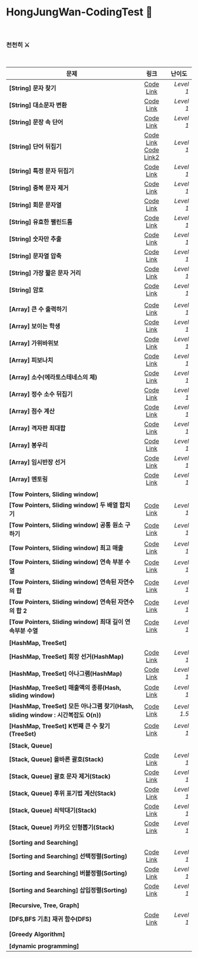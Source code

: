 # HongJungWan-CodingTest 🧐

<br>

### 천천히 ⚔

<br>

|  <center>문제</center> |  <center>링크</center> |  <center>난이도</center> |
|:--------|:--------:|--------:|
|**[String] 문자 찾기** | <center> [Code Link](https://github.com/HongJungWan/codingtest/blob/master/src/string/FindStirng.java)</center> |*Level 1* |
|**[String] 대소문자 변환** | <center> [Code Link](https://github.com/HongJungWan/codingtest/blob/master/src/string/CaseConversion.java)</center> |*Level 1* |
|**[String] 문장 속 단어** | <center> [Code Link](https://github.com/HongJungWan/codingtest/blob/master/src/string/FindLongWords.java)</center> |*Level 1* |
|**[String] 단어 뒤집기** | [Code Link](https://github.com/HongJungWan/codingtest/blob/master/src/string/ReverseString.java)<br>[Code Link2](https://github.com/HongJungWan/codingtest/blob/master/src/string/ReverseString2.java)|*Level 1* |
|**[String] 특정 문자 뒤집기** | <center> [Code Link](https://github.com/HongJungWan/codingtest/blob/master/src/string/FlipSpecificCharacters.java)<br></center> |*Level 1* |
|**[String] 중복 문자 제거** | <center> [Code Link](https://github.com/HongJungWan/codingtest/blob/master/src/string/RemoveDuplicateLetters.java)<br></center> |*Level 1* |
|**[String] 회문 문자열** | <center> [Code Link](https://github.com/HongJungWan/codingtest/blob/master/src/string/Palindrome.java)<br></center> |*Level 1* |
|**[String] 유효한 팰린드롬** | <center> [Code Link](https://github.com/HongJungWan/codingtest/blob/master/src/string/Palindrome2.java)<br></center> |*Level 1* |
|**[String] 숫자만 추출** | <center> [Code Link](https://github.com/HongJungWan/codingtest/blob/master/src/string/ExtractOnlyNumbers.java)<br></center> |*Level 1* |
|**[String] 문자열 압축** | <center> [Code Link](https://github.com/HongJungWan/codingtest/blob/master/src/string/StringCompression.java)<br></center> |*Level 1* |
|**[String] 가장 짧은 문자 거리** | <center> [Code Link](https://github.com/HongJungWan/codingtest/blob/master/src/string/ShortestLetterDistance.java)<br></center> |*Level 1* |
|**[String] 암호** | <center> [Code Link](https://github.com/HongJungWan/codingtest/blob/master/src/string/Decoder.java)<br></center> |*Level 1* |
||||
|**[Array] 큰 수 출력하기** | <center> [Code Link](https://github.com/HongJungWan/codingtest/blob/master/src/array/LargeNumberOutput.java)<br></center> |*Level 1* |
|**[Array] 보이는 학생** | <center> [Code Link](https://github.com/HongJungWan/codingtest/blob/master/src/array/Student.java)<br></center> |*Level 1* |
|**[Array] 가위바위보** | <center> [Code Link](https://github.com/HongJungWan/codingtest/blob/master/src/array/RockPaperScissors.java)<br></center> |*Level 1* |
|**[Array] 피보나치** | <center> [Code Link](https://github.com/HongJungWan/codingtest/blob/master/src/array/Fibonacci.java)<br></center> |*Level 1* |
|**[Array] 소수(에라토스테네스의 체)** | <center> [Code Link](https://github.com/HongJungWan/codingtest/blob/master/src/array/Decimal.java)<br></center> |*Level 1* |
|**[Array] 정수 소수 뒤집기** | <center> [Code Link](https://github.com/HongJungWan/codingtest/blob/master/src/array/InvertedDecimal.java)<br></center> |*Level 1* |
|**[Array] 점수 계산** | <center> [Code Link](https://github.com/HongJungWan/codingtest/blob/master/src/array/Score.java)<br></center> |*Level 1* |
|**[Array] 격자판 최대합** | <center> [Code Link](https://github.com/HongJungWan/codingtest/blob/master/src/array/TwoDArrayMaximumSum.java)<br></center> |*Level 1* |
|**[Array] 봉우리** | <center> [Code Link](https://github.com/HongJungWan/codingtest/blob/master/src/array/Peak.java)<br></center> |*Level 1* |
|**[Array] 임시반장 선거** | <center> [Code Link](https://github.com/HongJungWan/codingtest/blob/master/src/array/Election.java)<br></center> |*Level 1* |
|**[Array] 멘토링** | <center> [Code Link](https://github.com/HongJungWan/codingtest/blob/master/src/array/Mentoring.java)<br></center> |*Level 1* |
||||
|**[Tow Pointers, Sliding window]**|||
|**[Tow Pointers, Sliding window] 두 배열 합치기** | <center> [Code Link](https://github.com/HongJungWan/codingtest/blob/master/src/slidingwindow/MergeTwoArrays.java)<br></center> |*Level 1* |
|**[Tow Pointers, Sliding window] 공통 원소 구하기** | <center> [Code Link](https://github.com/HongJungWan/codingtest/blob/master/src/slidingwindow/Intersection.java)<br></center> |*Level 1* |
|**[Tow Pointers, Sliding window] 최고 매출** | <center> [Code Link](https://github.com/HongJungWan/codingtest/blob/master/src/slidingwindow/MaximumSales.java)<br></center> |*Level 1* |
|**[Tow Pointers, Sliding window] 연속 부분 수열** | <center> [Code Link](https://github.com/HongJungWan/codingtest/blob/master/src/slidingwindow/ConsecutiveNumberSubSequence.java)<br></center> |*Level 1* |
|**[Tow Pointers, Sliding window] 연속된 자연수의 합** | <center> [Code Link](https://github.com/HongJungWan/codingtest/blob/master/src/slidingwindow/SumConsecutiveNaturalNumbers.java)<br></center> |*Level 1* |
|**[Tow Pointers, Sliding window] 연속된 자연수의 합 2** | <center> [Code Link](https://github.com/HongJungWan/codingtest/blob/master/src/slidingwindow/SumConsecutiveNaturalNumbers2.java)<br></center> |*Level 1* |
|**[Tow Pointers, Sliding window] 최대 길이 연속부분 수열** | <center> [Code Link](https://github.com/HongJungWan/codingtest/blob/master/src/slidingwindow/MaxConsecutiveNumberSubSequence.java)<br></center> |*Level 1* |
||||
|**[HashMap, TreeSet]**|||
|**[HashMap, TreeSet] 회장 선거(HashMap)** | <center> [Code Link](https://github.com/HongJungWan/codingtest/blob/master/src/hash/VicePresident.java)<br></center> |*Level 1* |
|**[HashMap, TreeSet] 아나그램(HashMap)** | <center> [Code Link](https://github.com/HongJungWan/codingtest/blob/master/src/hash/Anagram.java)<br></center> |*Level 1* |
|**[HashMap, TreeSet] 매출액의 종류(Hash, sliding window)** | <center> [Code Link](https://github.com/HongJungWan/codingtest/blob/master/src/hash/SalesType.java)<br></center> |*Level 1* |
|**[HashMap, TreeSet] 모든 아나그램 찾기(Hash, sliding window : 시간복잡도 O(n))** | <center> [Code Link](https://github.com/HongJungWan/codingtest/blob/master/src/hash/Anagram.java)<br></center> |*Level 1.5* |
|**[HashMap, TreeSet] K번째 큰 수 찾기(TreeSet)** | <center> [Code Link](https://github.com/HongJungWan/codingtest/blob/master/src/hash/KthLargestNumber.java)<br></center> |*Level 1* |
||||
|**[Stack, Queue]**|||
|**[Stack, Queue] 올바른 괄호(Stack)** | <center> [Code Link](https://github.com/HongJungWan/codingtest/blob/master/src/stackqueue/Parenthesis.java)<br></center> |*Level 1* |
|**[Stack, Queue] 괄호 문자 제거(Stack)** | <center> [Code Link](https://github.com/HongJungWan/codingtest/blob/master/src/stackqueue/RemoveParentheses.java)<br></center> |*Level 1* |
|**[Stack, Queue] 후위 표기법 계산(Stack)** | <center> [Code Link](https://github.com/HongJungWan/codingtest/blob/master/src/stackqueue/Postfix.java)<br></center> |*Level 1* |
|**[Stack, Queue] 쇠막대기(Stack)** | <center> [Code Link](https://github.com/HongJungWan/codingtest/blob/master/src/stackqueue/IronStick.java)<br></center> |*Level 1* |
|**[Stack, Queue] 카카오 인형뽑기(Stack)** | <center> [Code Link](https://github.com/HongJungWan/codingtest/blob/master/src/stackqueue/ClawCrane.java)<br></center> |*Level 1* |
||||
|**[Sorting and Searching]**|||
|**[Sorting and Searching] 선택정렬(Sorting)** | <center> [Code Link](https://github.com/HongJungWan/codingtest/blob/master/src/sortingandsearching/SelectionSort.java)<br></center> |*Level 1* |
|**[Sorting and Searching] 버블정렬(Sorting)** | <center> [Code Link](https://github.com/HongJungWan/codingtest/blob/master/src/sortingandsearching/BubbleSort.java)<br></center> |*Level 1* |
|**[Sorting and Searching] 삽입정렬(Sorting)** | <center> [Code Link](https://github.com/HongJungWan/codingtest/blob/master/src/sortingandsearching/InsertionSort.java)<br></center> |*Level 1* |
||||
|**[Recursive, Tree, Graph]**|||
|**[DFS,BFS 기초] 재귀 함수(DFS)** | <center> [Code Link](https://github.com/HongJungWan/codingtest/blob/master/src/dfsbfs/RecursionFunction.java)<br></center> |*Level 1* |
||||
|**[Greedy Algorithm]**|||
||||
|**[dynamic programming]**|||

<br>